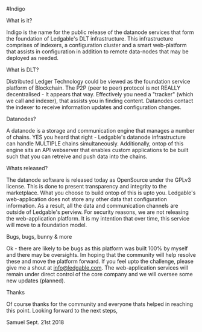 #Indigo

What is it?

Indigo is the name for the public release of the datanode services that form the foundation of Ledgable's DLT infrastructure.
This infrastructure comprises of indexers, a configuration cluster and a smart web-platform that assists in configuration in addition to remote data-nodes that may be deployed as needed.

What is DLT?

Distributed Ledger Technology could be viewed as the foundation service platform of Blockchain. 
The P2P (peer to peer) protocol is not REALLY decentralised - It appears that way. Effectively you need a "tracker" (which we call and indexer), that assists you in finding content.
Datanodes contact the indexer to receive information updates and configuration changes. 

Datanodes?

A datanode is a storage and communication engine that manages a number of chains. YES you heard that right - Ledgable's datanode infrastructure can handle MULTIPLE chains simultaneously.
Additionally, ontop of this engine sits an API webserver that enables custom applications to be built such that you can retreive and push data into the chains.

Whats released?

The datanode software is released today as OpenSource under the GPLv3 license. This is done to present transparency and integrity to the marketplace. What you choose to build ontop of this is upto you.
Ledgable's web-application does not store any other data that configuration information. As a result, all the data and communication channels are outside of Ledgable's perview.
For security reasons, we are not releasing the web-application platform. It is my intention that over time, this service will move to a foundation model.

Bugs, bugs, bunny & more

Ok - there are likely to be bugs as this platform was built 100% by myself and there may be oversights. Im hoping that the community will help resolve these and move the platform forward. If you feel upto the challenge, please give me a shout at info@ledgable.com.
The web-application services will remain under direct control of the core company and we will oversee some new updates (planned). 

Thanks

Of course thanks for the community and everyone thats helped in reaching this point. Looking forward to the next steps,

Samuel
Sept. 21st 2018 

